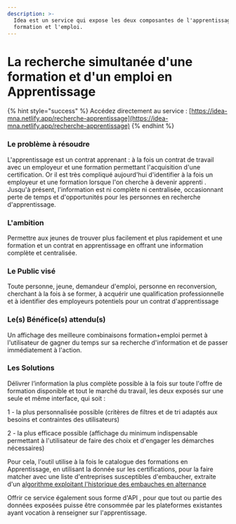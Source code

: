 ```yaml
---
description: >-
  Idea est un service qui expose les deux composantes de l'apprentissage : la
  formation et l'emploi.
---
```


# La recherche simultanée d'une formation et d'un emploi en Apprentissage

{% hint style="success" %}
Accédez directement au service : [https://idea-mna.netlify.app/recherche-apprentissage](https://idea-mna.netlify.app/recherche-apprentissage)
{% endhint %}

### Le problème à résoudre 

L'apprentissage est  un contrat apprenant : à la fois un contrat de travail avec un employeur et une formation permettant l'acquisition d'une certification. Or il est très compliqué aujourd'hui d'identifier à la fois un employeur et une formation lorsque l'on cherche à devenir apprenti .  
Jusqu'à présent, l'information est ni complète ni centralisée, occasionnant perte de temps et d'opportunités pour les personnes en recherche d'apprentissage.

### L'ambition  

Permettre aux jeunes de trouver plus facilement et plus rapidement et une formation et un contrat en apprentissage en offrant une information complète et centralisée.

### Le Public visé

Toute personne, jeune,  demandeur d'emploi, personne en reconversion, cherchant à la fois à se former, à acquérir une qualification professionnelle et à identifier des employeurs potentiels pour un contrat d'apprentissage



### Le\(s\) Bénéfice\(s\) attendu\(s\)

Un affichage des meilleure combinaisons formation+emploi permet à l'utilisateur de gagner du temps sur sa recherche d'information et de passer immédiatement à l'action.



### Les Solutions

Délivrer l’information la plus complète possible à la fois sur toute l'offre de formation disponible et tout le marché du travail, les deux exposés sur une seule et même interface, qui soit :

1 - la plus personnalisée possible \(critères de filtres et de tri adaptés aux besoins et contraintes des utilisateurs\)

2 - la plus efficace possible \(affichage du minimum indispensable permettant à l'utilisateur de faire des choix et d'engager les démarches nécessaires\)

Pour cela, l'outil utilise à la fois le catalogue des formations en Apprentissage,  en utilisant la donnée sur les certifications, pour la faire matcher avec une liste d'entreprises susceptibles d'embaucher, extraite d'un [algorithme exploitant l'historique des embauches en alternance](https://www.emploi-store-dev.fr/portail-developpeur/detailapicatalogue/la-bonne-alternance-v1?id=5b9a1742243a5f3873a4d2e5)

Offrir ce service également sous forme d'API , pour que tout ou partie des données exposées puisse être consommée par les plateformes existantes ayant vocation à renseigner sur l'apprentissage.

